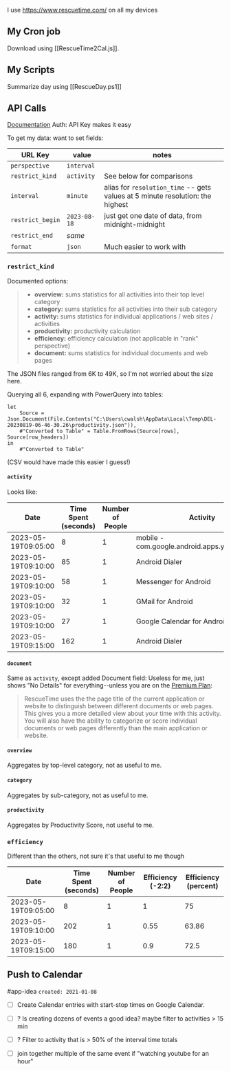 I use https://www.rescuetime.com/ on all my devices

## My Cron job
Download using [[RescueTime2Cal.js]].
## My Scripts
Summarize day using [[RescueDay.ps1]]
## API Calls
[Documentation](https://www.rescuetime.com/rtx/developers)
Auth: API Key makes it easy

To get my data: want to set fields:

| URL Key | value | notes |
| --- | --- | -- |
| `perspective` | `interval` | |
| `restrict_kind` | `activity` | See below for comparisons |
| `interval` | `minute` | alias for `resolution_time` -- gets values at 5 minute resolution: the highest |
| `restrict_begin` | `2023-08-18` | just get one date of data, from midnight-midnight |
| `restrict_end` | *same* | |
| `format` | `json` | Much easier to work with |


### `restrict_kind`
Documented options:
> - **overview:** sums statistics for all activities into their top level category
> - **category:** sums statistics for all activities into their sub category
> - **activity:** sums statistics for individual applications / web sites / activities
> - **productivity:** productivity calculation
> - **efficiency:** efficiency calculation (not applicable in "rank" perspective)
> - **document:** sums statistics for individual documents and web pages

The JSON files ranged from 6K to 49K, so I'm not worried about the size here.

Querying all 6, expanding with PowerQuery into tables:

```
let
    Source = Json.Document(File.Contents("C:\Users\cwalsh\AppData\Local\Temp\DEL-20230819-06-46-30.26\productivity.json")),
    #"Converted to Table" = Table.FromRows(Source[rows], Source[row_headers])
in
    #"Converted to Table"
```
(CSV would have made this easier I guess!)

#### `activity`
Looks like:

|Date|Time Spent (seconds)|Number of People|Activity|Category|Productivity|
|---|---|---|---|---|---|
|2023-05-19T09:05:00|8|1|mobile - com.google.android.apps.youtube.music|Music|1|
|2023-05-19T09:10:00|85|1|Android Dialer|Voice Chat|1|
|2023-05-19T09:10:00|58|1|Messenger for Android|Instant Message|0|
|2023-05-19T09:10:00|32|1|GMail for Android|Email|0|
|2023-05-19T09:10:00|27|1|Google Calendar for Android|Calendars|1|
|2023-05-19T09:15:00|162|1|Android Dialer|Voice Chat|1|

#### `document`
Same as `activity`, except added Document field:
Useless for me, just shows "No Details" for everything--unless you are on the [Premium Plan](https://www.rescuetime.com/premium):
> RescueTime uses the the page title of the current application or website to distinguish between different documents or web pages. This gives you a more detailed view about your time with this activity. You will also have the ability to categorize or score individual documents or web pages differently than the main application or website.


#### `overview`
Aggregates by top-level category, not as useful to me.

#### `category`
Aggregates by sub-category, not as useful to me.

#### `productivity`
Aggregates by Productivity Score, not useful to me.

### `efficiency`
Different than the others, not sure it's that useful to me though
    
|Date|Time Spent (seconds)|Number of People|Efficiency (-2:2)|Efficiency (percent)|
|---|---|---|---|---|
|2023-05-19T09:05:00|8|1|1|75|
|2023-05-19T09:10:00|202|1|0.55|63.86|
|2023-05-19T09:15:00|180|1|0.9|72.5|
## Push to Calendar
#app-idea `created: 2021-01-08`

- [ ] Create Calendar entries with start-stop times on Google Calendar.

- [ ] ? Is creating dozens of events a good idea? maybe filter to activities > 15 min
- [ ] ? Filter to activity that is > 50% of the interval time totals
- [ ] join together multiple of the same event if "watching youtube for an hour"
